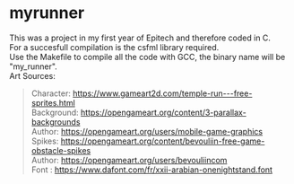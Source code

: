 # myrunner
This was a project in my first year of Epitech and therefore coded in C.<br/>
For a succesfull compilation is the csfml library required.<br/>
Use the Makefile to compile all the code with GCC, the binary name will be "my_runner".<br/>
Art Sources:<br/>
  >Character: https://www.gameart2d.com/temple-run---free-sprites.html<br/>
  >Background: https://opengameart.org/content/3-parallax-backgrounds<br/>
  >Author: https://opengameart.org/users/mobile-game-graphics<br/>
  >Spikes: https://opengameart.org/content/bevouliin-free-game-obstacle-spikes<br/>
  >Author: https://opengameart.org/users/bevouliincom<br/>
  >Font : https://www.dafont.com/fr/xxii-arabian-onenightstand.font
